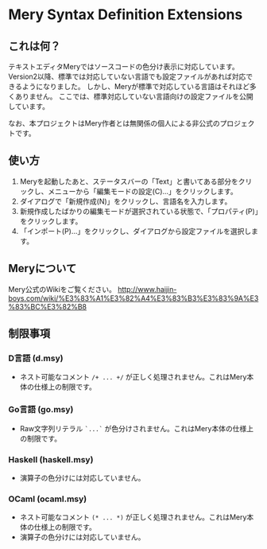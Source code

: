 Mery Syntax Definition Extensions
=================================

これは何？
----------
テキストエディタMeryではソースコードの色分け表示に対応しています。
Version2以降、標準では対応していない言語でも設定ファイルがあれば対応できるようになりました。
しかし、Meryが標準で対応している言語はそれほど多くありません。
ここでは、標準対応していない言語向けの設定ファイルを公開しています。

なお、本プロジェクトはMery作者とは無関係の個人による非公式のプロジェクトです。

使い方
------
1. Meryを起動したあと、ステータスバーの「Text」と書いてある部分をクリックし、メニューから「編集モードの設定(C)...」をクリックします。
2. ダイアログで「新規作成(N)」をクリックし、言語名を入力します。
3. 新規作成したばかりの編集モードが選択されている状態で、「プロパティ(P)」をクリックします。
4. 「インポート(P)...」をクリックし、ダイアログから設定ファイルを選択します。

Meryについて
------------
Mery公式のWikiをご覧ください。
http://www.haijin-boys.com/wiki/%E3%83%A1%E3%82%A4%E3%83%B3%E3%83%9A%E3%83%BC%E3%82%B8

制限事項
--------

### D言語 (d.msy)
* ネスト可能なコメント `/+ ... +/` が正しく処理されません。これはMery本体の仕様上の制限です。

### Go言語 (go.msy)
* Raw文字列リテラル `` `...` `` が色分けされません。これはMery本体の仕様上の制限です。

### Haskell (haskell.msy)
* 演算子の色分けには対応していません。

### OCaml (ocaml.msy)
* ネスト可能なコメント `(* ... *)` が正しく処理されません。これはMery本体の仕様上の制限です。
* 演算子の色分けには対応していません。

